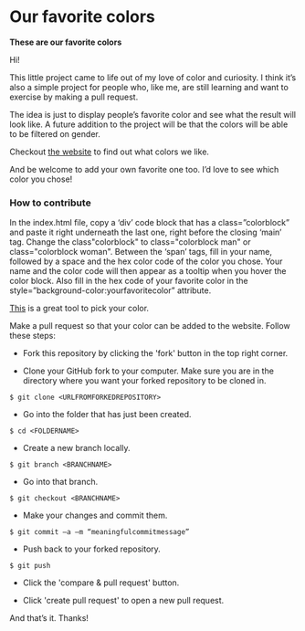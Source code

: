 # Our favorite colors
<p><strong>These are our favorite colors</strong></p>

<p>Hi!</p>
<p>This little project came to life out of my love of color and curiosity. I think it’s also a simple project for people who, like me, are still learning and want to exercise by making a pull request.</p>
<p>The idea is just to display people’s favorite color and see what the result will look like. A future addition to the project will be that the colors will be able to be filtered on gender.</p>
<p>Checkout <a href="https://ourfavoritecolors.vercel.app/" target="_blank">the website</a> to find out what colors we like.</p>
<p>And be welcome to add your own favorite one too. I’d love to see which color you chose!</p>
<h3>How to contribute</h3>
<p>In the index.html file, copy a ‘div’ code block that has a class=”colorblock” and paste it right underneath the last one, right before the closing ‘main’ tag. Change the class"colorblock" to class="colorblock man" or class="colorblock woman". Between the ‘span’ tags, fill in your name, followed by a space and the hex color code of the color you chose. Your name and the color code will then appear as a tooltip when you hover the color block. Also fill in the hex code of your favorite color in the style=”background-color:yourfavoritecolor” attribute.</p>
<p><a href="https://coolors.co/e6544f" target="_blank">This</a> is a great tool to pick your color.</p>
<p>Make a pull request so that your color can be added to the website. Follow these steps:</p>
<ul><li>Fork this repository by clicking the 'fork' button in the top right corner.</li></ul>
<ul><li>Clone your GitHub fork to your computer. Make sure you are in the directory where you want your forked repository to be cloned in.</li></ul>
<code>$ git clone &lt;URLFROMFORKEDREPOSITORY&gt;</code>
<p></p>
<ul><li>Go into the folder that has just been created.</li></ul>
<code>$ cd &lt;FOLDERNAME&gt;</code>
<p></p>
<ul><li>Create a new branch locally.</li></ul>
<code>$ git branch &lt;BRANCHNAME&gt;</code>
<p></p>
<ul><li>Go into that branch.</li></ul>
<code>$ git checkout &lt;BRANCHNAME&gt;</code>
<p></p>
<ul><li>Make your changes and commit them.</li></ul> 
<code>$ git commit –a –m “meaningfulcommitmessage”</code>
<p></p>
<ul><li>Push back to your forked repository.</li></ul>
<code>$ git push</code>
<p></p>
<ul><li>Click the 'compare & pull request' button.</li></ul>
<ul><li>Click 'create pull request' to open a new pull request.</li></ul>

<p>And that’s it. Thanks!</p>

